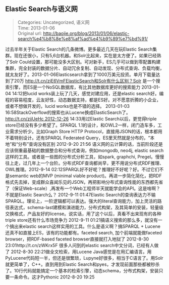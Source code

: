 Elastic Search与语义网
---
    
> Categories: Uncategorized, 语义网  
> Time: 2013-01-06  
> Original url: <http://baojie.org/blog/2013/01/06/elastic-search%e4%b8%8e%e8%af%ad%e4%b9%89%e7%bd%91/>
    
过去半年关于Elastic Search的几条微博。更多最近几天在玩Elastic Search集群。现在还很小，只有5,6台机器。和Solr比起来，实在是太方便了。如果已经熟了Solr Could设置，那可能没多大区别。可对新手，ES几乎可以做到零配置构建集群，完全封装的数据分片、自动冗余复制、自动发现、分布式查询、负载均衡，就太友好了。2013-01-06Elasticsearch拿到了1000万美元投资。单月下载量达到了20万 http://t.cn/zjE6VmFElasticSearch和Solr有什么区别？Solr 是一个搜索引擎，而ES是一个NoSQL数据库，有比其他数据库更好的搜索能力 2013-01-04 14:12把lucid works装上玩了几天，感觉对建应用，还是elastic search好。编程的容易程度，云友好性，动态数据支持，都是ES好。对不愿意折腾的小企业，或者不想做开发的，lucid works也是不错的选择。 2013-01-03 16:58StackOverflow的搜索也从Lucene换成ElasticSearch了。http://t.cn/zjjUeHc 2012-12-26 14:33用过Elastic Search以后，更觉得triple store已经没有多少希望了。SPARQL 1.1的设计，和OWL2一样，闭门造车多，工业需求分析少。比如Graph Store HTTP Protocol，直接用JSON的话，根本都用不着特别设计。还有SPARQL Federated Query，ES里天然就是分布的，“本地”和“分布”查询没有区别 2012-9-20 21:56     语义网的云计算的话，当前阶段还是应该侧重最基础的数据整合和分布式查询，例如mongodb, neo4j, elastic search这样的工具。或者是一些图的分布式分析工具，如spark, graphchi, Pregel。慢慢往上走，过几年上一个台阶。分布式RDF查询都尚早，更不用说分布式RDF推理、OWL推理。2012-9-14 02:12SPARQL好不好呢？推理好不好呢？好。不过它们不是semantic web的MVP (minimal viable product)。再进一步简化简化，把RDF格式先去掉，变成群众喜闻乐见的JSON，再把影响分布式查询性能的东西都先省了（保证Web-scale）,再发布一个Web工程师半天就能学会的API。这是啥啊？不就是Elastic Search么？ 2012-9-11 01:47Elastic Search的查询表达力不输SPARQL。理论上，一阶逻辑都可以表达。强大的literal查询能力，加上灵活的路径表达式，schema-last建模和演进能力，分布式构架，及其简单的安装，轻量级交换格式，产品友好的license。说实话，用了这个以后，真看不出来现有的各种triple store还有什么市场竞争力 2012-9-11 01:21搞语义搜索的那么多，就没有一个搞出来elastic search这样实用的工具。什么是语义啊？搞SPARQL + Lucene还真不如直接上ES，该有的功能都有。faceted search, 加个前端就能做faceted browser，把RDF-based faceted browser直接就打入地狱了 2012-8-30 23:01http://t.cn/zWKrx5F 很多人问到的elastic search中文分词，已经有人做了 2012-8-30 22:21做全文检索，用Lucene Java感觉是在用汇编语言。用PyLucene代码短一半，但还是很繁琐，Lupyne好很多，相当于C语言了。用Solr就更简单了，C++。直到用到Elastic Search和pyes，才发现前面那些都被秒杀了。10行代码就能搞定一个基本的检索引擎，动态schema，分布式构架，安装只要一条命令。这才Pythonic 2012-8-20 19:25     
    